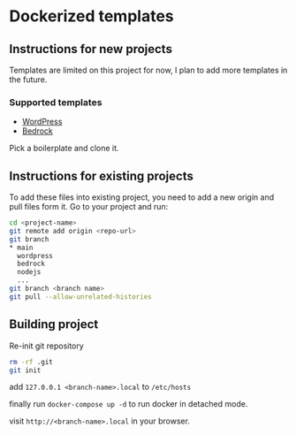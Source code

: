 # Dockerized templates

## Instructions for new projects


Templates are limited on this project for now, I plan to add more templates in the future.

### Supported templates
- [WordPress](https://github.com/WordPress/WordPress)
- [Bedrock](https://github.com/roots/bedrock)

Pick a boilerplate and clone it.

## Instructions for existing projects

To add these files into existing project, you need to add a new origin and pull files form it.
Go to your project and run:

```bash
cd <project-name>
git remote add origin <repo-url>
git branch
* main
  wordpress
  bedrock
  nodejs
  ...
git branch <branch name>
git pull --allow-unrelated-histories
```

## Building project

Re-init git repository

```bash
rm -rf .git
git init
```

add ```127.0.0.1 <branch-name>.local``` to ```/etc/hosts```

finally run ```docker-compose up -d``` to run docker in detached mode.

visit ```http://<branch-name>.local``` in your browser.
